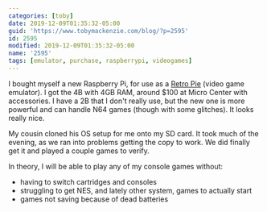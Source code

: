 ```yaml
---
categories: [toby]
date: 2019-12-09T01:35:32-05:00
guid: 'https://www.tobymackenzie.com/blog/?p=2595'
id: 2595
modified: 2019-12-09T01:35:32-05:00
name: '2595'
tags: [emulator, purchase, raspberrypi, videogames]
---
```


I bought myself a new Raspberry Pi, for use as a [Retro Pie](https://retropie.org.uk/) (video game emulator).<!--more-->  I got the 4B with 4GB RAM, around $100 at Micro Center with accessories.  I have a 2B that I don't really use, but the new one is more powerful and can handle N64 games (though with some glitches).  It looks really nice.

My cousin cloned his OS setup for me onto my SD card.  It took much of the evening, as we ran into problems getting the copy to work.  We did finally get it and played a couple games to verify.

In theory, I will be able to play any of my console games without:

- having to switch cartridges and consoles
- struggling to get NES, and lately other system, games to actually start
- games not saving because of dead batteries
